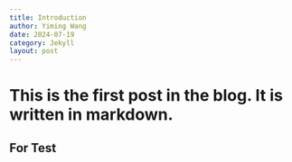 ```yaml
---
title: Introduction
author: Yiming Wang
date: 2024-07-19
category: Jekyll
layout: post
---
```


# This is the first post in the blog. It is written in markdown.

## For Test
